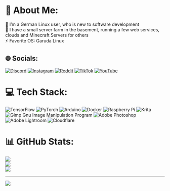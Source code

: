 # 💫 About Me:
🔭 I’m a German Linux user, who is new to software development<br>👯 I have a small server farm in the basement, running a few web services, clouds and Minecraft Servers for others<br>⚡ Favorite OS: Garuda Linux


## 🌐 Socials:
[![Discord](https://img.shields.io/badge/Discord-%237289DA.svg?logo=discord&logoColor=white)](htttps://discord.gg/https://discord.gg/AukhwhJeHN) [![Instagram](https://img.shields.io/badge/Instagram-%23E4405F.svg?logo=Instagram&logoColor=white)](https://instagram.com/luni.club) [![Reddit](https://img.shields.io/badge/Reddit-%23FF4500.svg?logo=Reddit&logoColor=white)](https://reddit.com/user/der_depp_vom_dorf) [![TikTok](https://img.shields.io/badge/TikTok-%23000000.svg?logo=TikTok&logoColor=white)](https://tiktok.com/@bastelbude_) [![YouTube](https://img.shields.io/badge/YouTube-%23FF0000.svg?logo=YouTube&logoColor=white)](https://youtube.com/c/UCjpLrO5K7oFsLJDEIGniVhw) 

# 💻 Tech Stack:
![TensorFlow](https://img.shields.io/badge/TensorFlow-%23FF6F00.svg?style=for-the-badge&logo=TensorFlow&logoColor=white) ![PyTorch](https://img.shields.io/badge/PyTorch-%23EE4C2C.svg?style=for-the-badge&logo=PyTorch&logoColor=white) ![Arduino](https://img.shields.io/badge/-Arduino-00979D?style=for-the-badge&logo=Arduino&logoColor=white) ![Docker](https://img.shields.io/badge/docker-%230db7ed.svg?style=for-the-badge&logo=docker&logoColor=white) ![Raspberry Pi](https://img.shields.io/badge/-RaspberryPi-C51A4A?style=for-the-badge&logo=Raspberry-Pi) ![Krita](https://img.shields.io/badge/Krita-203759?style=for-the-badge&logo=krita&logoColor=EEF37B) ![Gimp Gnu Image Manipulation Program](https://img.shields.io/badge/Gimp-657D8B?style=for-the-badge&logo=gimp&logoColor=FFFFFF) ![Adobe Photoshop](https://img.shields.io/badge/adobephotoshop-%2331A8FF.svg?style=for-the-badge&logo=adobephotoshop&logoColor=white) ![Adobe Lightroom](https://img.shields.io/badge/Adobe%20Lightroom-31A8FF.svg?style=for-the-badge&logo=Adobe%20Lightroom&logoColor=white) ![Cloudflare](https://img.shields.io/badge/Cloudflare-F38020?style=for-the-badge&logo=Cloudflare&logoColor=white)
# 📊 GitHub Stats:
![](https://github-readme-stats.vercel.app/api?username=Niklas-Poteczin&theme=tokyonight&hide_border=false&include_all_commits=true&count_private=false)<br/>
![](https://github-readme-streak-stats.herokuapp.com/?user=Niklas-Poteczin&theme=tokyonight&hide_border=false)<br/>
![](https://github-readme-stats.vercel.app/api/top-langs/?username=Niklas-Poteczin&theme=tokyonight&hide_border=false&include_all_commits=true&count_private=false&layout=compact)

---
[![](https://visitcount.itsvg.in/api?id=Niklas-Poteczin&icon=1&color=1)](https://visitcount.itsvg.in)
